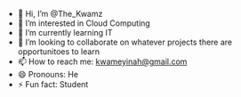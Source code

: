 - 👋 Hi, I’m @The_Kwamz
- 👀 I’m interested in Cloud Computing
- 🌱 I’m currently learning IT
- 💞️ I’m looking to collaborate on whatever projects there are opportunitoes to learn
- 📫 How to reach me: kwameyinah@gmail.com
-  😄 Pronouns: He
- ⚡ Fun fact: Student

<!---
The-Kwamz/The-Kwamz is a ✨ special ✨ repository because its `README.md` (this file) appears on your GitHub profile.
You can click the Preview link to take a look at your changes.
--->
